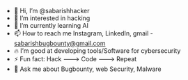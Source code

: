- 👋 Hi, I’m @sabarishhacker
- 👀 I’m interested in hacking
- 🌱 I’m currently learning AI
- 📫 How to reach me Instagram, LinkedIn, gmail - sabarishbugbounty@gmail.com
- 🔥 I’m good at developing tools/Software for cybersecurity
- ⚡ Fun fact: Hack ---> Code ---> Repeat
- 💬 Ask me about Bugbounty, web Security, Malware


<!---
sabarishh4ck3r/sabarishh4ck3r is a ✨ special ✨ repository because its `README.md` (this file) appears on your GitHub profile.
You can click the Preview link to take a look at your changes.
--->
